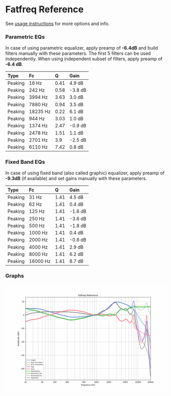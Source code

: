 # Fatfreq Reference
See [usage instructions](https://github.com/jaakkopasanen/AutoEq#usage) for more options and info.

### Parametric EQs
In case of using parametric equalizer, apply preamp of **-6.4dB** and build filters manually
with these parameters. The first 5 filters can be used independently.
When using independent subset of filters, apply preamp of **-6.4 dB**.

| Type    | Fc       |    Q | Gain    |
|:--------|:---------|:-----|:--------|
| Peaking | 16 Hz    | 0.41 | 4.9 dB  |
| Peaking | 242 Hz   | 0.58 | -3.8 dB |
| Peaking | 3994 Hz  | 3.63 | 3.0 dB  |
| Peaking | 7880 Hz  | 0.94 | 3.5 dB  |
| Peaking | 18235 Hz | 0.22 | 6.1 dB  |
| Peaking | 944 Hz   | 3.03 | 1.0 dB  |
| Peaking | 1374 Hz  | 2.47 | -0.9 dB |
| Peaking | 2478 Hz  | 1.51 | 1.1 dB  |
| Peaking | 2701 Hz  | 3.9  | -2.5 dB |
| Peaking | 6110 Hz  | 7.42 | 0.8 dB  |

### Fixed Band EQs
In case of using fixed band (also called graphic) equalizer, apply preamp of **-9.3dB**
(if available) and set gains manually with these parameters.

| Type    | Fc       |    Q | Gain    |
|:--------|:---------|:-----|:--------|
| Peaking | 31 Hz    | 1.41 | 4.5 dB  |
| Peaking | 62 Hz    | 1.41 | 0.4 dB  |
| Peaking | 125 Hz   | 1.41 | -1.6 dB |
| Peaking | 250 Hz   | 1.41 | -3.6 dB |
| Peaking | 500 Hz   | 1.41 | -1.8 dB |
| Peaking | 1000 Hz  | 1.41 | 0.4 dB  |
| Peaking | 2000 Hz  | 1.41 | -0.8 dB |
| Peaking | 4000 Hz  | 1.41 | 2.9 dB  |
| Peaking | 8000 Hz  | 1.41 | 6.2 dB  |
| Peaking | 16000 Hz | 1.41 | 8.7 dB  |

### Graphs
![](./Fatfreq%20Reference.png)
